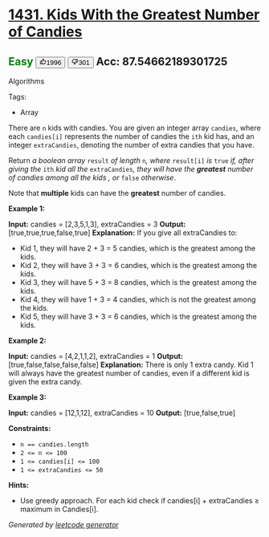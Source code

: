 # [1431. Kids With the Greatest Number of Candies](https://leetcode.com/problems/kids-with-the-greatest-number-of-candies/)
<span style="color:green">Easy</span>   <button><svg viewBox="0 0 24 24" width="1em" height="1em" class="icon__1Md2"><path fill-rule="evenodd" d="M7 19v-8H4v8h3zM7 9c0-.55.22-1.05.58-1.41L14.17 1l1.06 1.05c.27.27.44.65.44 1.06l-.03.32L14.69 8H21c1.1 0 2 .9 2 2v2c0 .26-.05.5-.14.73l-3.02 7.05C19.54 20.5 18.83 21 18 21H4a2 2 0 0 1-2-2v-8a2 2 0 0 1 2-2h3zm2 0v10h9l3-7v-2h-9l1.34-5.34L9 9z"></path></svg><span>1996</span></button>   <button><svg viewBox="0 0 24 24" width="1em" height="1em" class="icon__1Md2"><path fill-rule="evenodd" d="M17 3v12c0 .55-.22 1.05-.58 1.41L9.83 23l-1.06-1.05c-.27-.27-.44-.65-.44-1.06l.03-.32.95-4.57H3c-1.1 0-2-.9-2-2v-2c0-.26.05-.5.14-.73l3.02-7.05C4.46 3.5 5.17 3 6 3h11zm-2 12V5H6l-3 7v2h9l-1.34 5.34L15 15zm2-2h3V5h-3V3h3a2 2 0 0 1 2 2v8a2 2 0 0 1-2 2h-3v-2z"></path></svg><span>301</span></button>  Acc: 87.54662189301725
---
Algorithms

Tags:
- Array

There are `n` kids with candies. You are given an integer array `candies`, where each `candies[i]` represents the number of candies the `ith` kid has, and an integer `extraCandies`, denoting the number of extra candies that you have.

Return _a boolean array_ `result` _of length_ `n`_, where_ `result[i]` _is_ `true` _if, after giving the_ `ith` _kid all the_ `extraCandies`_, they will have the **greatest** number of candies among all the kids_ _, or_ `false` _otherwise_.

Note that **multiple** kids can have the **greatest** number of candies.

**Example 1:**


**Input:** candies = [2,3,5,1,3], extraCandies = 3
**Output:** [true,true,true,false,true] 
**Explanation:** If you give all extraCandies to:
- Kid 1, they will have 2 + 3 = 5 candies, which is the greatest among the kids.
- Kid 2, they will have 3 + 3 = 6 candies, which is the greatest among the kids.
- Kid 3, they will have 5 + 3 = 8 candies, which is the greatest among the kids.
- Kid 4, they will have 1 + 3 = 4 candies, which is not the greatest among the kids.
- Kid 5, they will have 3 + 3 = 6 candies, which is the greatest among the kids.

**Example 2:**


**Input:** candies = [4,2,1,1,2], extraCandies = 1
**Output:** [true,false,false,false,false] 
**Explanation:** There is only 1 extra candy.
Kid 1 will always have the greatest number of candies, even if a different kid is given the extra candy.

**Example 3:**


**Input:** candies = [12,1,12], extraCandies = 10
**Output:** [true,false,true]

**Constraints:**

* `n == candies.length`
* `2 <= n <= 100`
* `1 <= candies[i] <= 100`
* `1 <= extraCandies <= 50`

**Hints:**
- Use greedy approach. For each kid check if candies[i] + extraCandies ≥ maximum in Candies[i].

*Generated by [leetcode generator](https://github.com/unsupo/leetcode)*